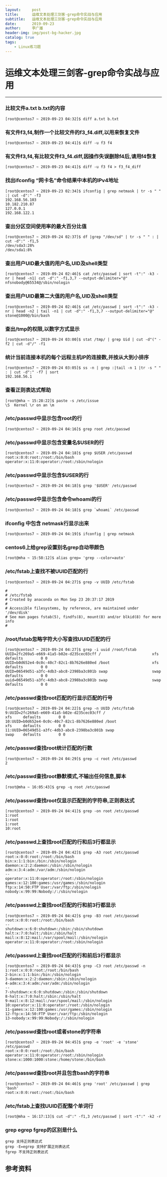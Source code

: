 ```yaml
---
layout:     post
title:      运维文本处理三剑客-grep命令实战与应用
subtitle:   运维文本处理三剑客-grep命令实战与应用
date:       2019-09-23
author:     李广雄
header-img: img/post-bg-hacker.jpg
catalog: true
tags:
    - Linux练习题
---
```


# 运维文本处理三剑客-grep命令实战与应用

---
### 比较文件a.txt b.txt的内容
	
	[root@centos7 ~ 2019-09-23 04:32]$ diff a.txt b.txt 
	  
### 有文件f3,f4,制作一个比较文件的f3_f4.diff,以用来恢复文件

	[root@centos7 ~ 2019-09-23 04:41]$ diff -u f3 f4
	  
### 有文件f3,f4,有比较文件f3_f4.diff,因操作失误删除f4后,请用f4恢复
	
	[root@centos7 ~ 2019-09-23 04:41]$ diff -u f3 f4 > f3_f4_diff


### 找出ifconfig “网卡名”命令结果中本机的IPv4地址

	[root@centos7 ~ 2019-09-23 02:34]$ ifconfig | grep netmask | tr -s " " :| cut -d":" -f3
	192.168.56.103
	10.182.210.87
	127.0.0.1
	192.168.122.1


### 查出分区空间使用率的最大百分比值

	[root@centos7 ~ 2019-09-24 02:37]$ df |grep "/dev/sd" | tr -s " " : | cut -d":" -f1,5
	/dev/sda3:28%
	/dev/sda1:8%


### 查出用户UID最大值的用户名,UID及shell类型

	[root@centos7 ~ 2019-09-24 02:46]$ cat /etc/passwd | sort -t":" -k3 -nr | head -n1| cut -d":" -f1,3,7 --output-delimiter="@"
	nfsnobody@65534@/sbin/nologin


### 查出用户UID最第二大值的用户名,UID及shell类型

	[root@centos7 ~ 2019-09-24 02:46]$ cat /etc/passwd | sort -t":" -k3 -nr | head -n2 | tail -n1 | cut -d":" -f1,3,7 --output-delimiter="@"
	stone@1000@/bin/bash


### 查出/tmp的权限,以数字方式显示

	[root@centos7 ~ 2019-09-24 03:00]$ stat /tmp/ | grep Uid | cut -d"(" -f2 | cut -d"/" -f1

### 统计当前连接本机的每个远程主机IP的连接数,并按从大到小排序

	[root@centos7 ~ 2019-09-24 03:05]$ ss -n | grep :|tail -n 1 |tr -s " " : | cut -d":" -f7 | sort
	192.168.56.1


### 查看正则表达式帮助

	[root@mha ~ 15:28:22]$ paste -s /etc/issue
	\S	Kernel \r on an \m	

### /etc/passwd中显示包含root的行

	[root@centos7 ~ 2019-09-24 04:16]$ grep root /etc/passwd

### /etc/passwd中显示包含变量名$USER的行

	[root@centos7 ~ 2019-09-24 04:18]$ grep $USER /etc/passwd
	root:x:0:0:root:/root:/bin/bash
	operator:x:11:0:operator:/root:/sbin/nologin

### /etc/passwd中显示包含$USER的行

	[root@centos7 ~ 2019-09-24 04:18]$ grep '$USER' /etc/passwd

### /etc/passwd中显示包含命令whoami的行

	[root@centos7 ~ 2019-09-24 04:18]$ grep `whoami` /etc/passwd

### ifconfig 中包含 netmask行显示出来

	[root@centos7 ~ 2019-09-24 04:19]$ ifconfig | grep netmask
 

### centos6上给grep设置别名grep自动带颜色

	[root@mha ~ 15:58:12]$ alias grep= 'grep --color=auto'
	

### /etc/fstab上查找不被UUID匹配的行

	[root@centos7 ~ 2019-09-24 04:27]$ grep -v UUID /etc/fstab 
	
	#
	# /etc/fstab
	# Created by anaconda on Mon Sep 23 20:37:17 2019
	#
	# Accessible filesystems, by reference, are maintained under '/dev/disk'
	# See man pages fstab(5), findfs(8), mount(8) and/or blkid(8) for more info
	#



### /root/fstab忽略字符大小写查找UUID匹配的行

	[root@centos7 ~ 2019-09-24 04:27]$ grep -i uuid /root/fstab 
	UUID=2fc269a5-e669-41a5-b02e-d235cec03cff /                       xfs     defaults        0 0
	UUID=b0d652e4-0c0c-40c7-82c1-8b7626e880ed /boot                   xfs     defaults        0 0
	UUID=06549d51-a3fc-4db3-abc8-2398ba3c801b swap                    swap    defaults        0 0
	uuid=06549d51-a3fc-4db3-abc8-2398ba3c801b swap                    swap    defaults        0 0


### /etc/passwd查找root匹配的行显示匹配的行号

	[root@centos7 ~ 2019-09-24 04:22]$ grep -n UUID /etc/fstab 
	9:UUID=2fc269a5-e669-41a5-b02e-d235cec03cff /                       xfs     defaults        0 0
	10:UUID=b0d652e4-0c0c-40c7-82c1-8b7626e880ed /boot                   xfs     defaults        0 0
	11:UUID=06549d51-a3fc-4db3-abc8-2398ba3c801b swap                    swap    defaults        0 0
	


### /etc/passwd查找root统计匹配的行数

	[root@centos7 ~ 2019-09-24 04:29]$ grep -c root /etc/passwd
	2

### /etc/passwd查找root静默模式,不输出任何信息,脚本

	[root@mha ~ 16:05:43]$ grep -q root /etc/passwd	

### /etc/passwd查找root仅显示匹配到的字符串,正则表达式

	[root@centos7 ~ 2019-09-24 04:41]$ grep -on root /etc/passwd
	1:root
	1:root
	1:root
	10:root

### /etc/passwd上查找root匹配的行和后3行都显示

	[root@centos7 ~ 2019-09-24 04:42]$ grep -A3 root /etc/passwd
	root:x:0:0:root:/root:/bin/bash
	bin:x:1:1:bin:/bin:/sbin/nologin
	daemon:x:2:2:daemon:/sbin:/sbin/nologin
	adm:x:3:4:adm:/var/adm:/sbin/nologin
	--
	operator:x:11:0:operator:/root:/sbin/nologin
	games:x:12:100:games:/usr/games:/sbin/nologin
	ftp:x:14:50:FTP User:/var/ftp:/sbin/nologin
	nobody:x:99:99:Nobody:/:/sbin/nologin


### /etc/passwd上查找root匹配的行和前3行都显示

	[root@centos7 ~ 2019-09-24 04:42]$ grep -B3 root /etc/passwd
	root:x:0:0:root:/root:/bin/bash
	--
	shutdown:x:6:0:shutdown:/sbin:/sbin/shutdown
	halt:x:7:0:halt:/sbin:/sbin/halt
	mail:x:8:12:mail:/var/spool/mail:/sbin/nologin
	operator:x:11:0:operator:/root:/sbin/nologin

### /etc/passwd上查找root匹配的行和前后3行都显示

	[root@centos7 ~ 2019-09-24 04:43]$ grep -C3 root /etc/passwd -n
	1:root:x:0:0:root:/root:/bin/bash
	2-bin:x:1:1:bin:/bin:/sbin/nologin
	3-daemon:x:2:2:daemon:/sbin:/sbin/nologin
	4-adm:x:3:4:adm:/var/adm:/sbin/nologin
	--
	7-shutdown:x:6:0:shutdown:/sbin:/sbin/shutdown
	8-halt:x:7:0:halt:/sbin:/sbin/halt
	9-mail:x:8:12:mail:/var/spool/mail:/sbin/nologin
	10:operator:x:11:0:operator:/root:/sbin/nologin
	11-games:x:12:100:games:/usr/games:/sbin/nologin
	12-ftp:x:14:50:FTP User:/var/ftp:/sbin/nologin
	13-nobody:x:99:99:Nobody:/:/sbin/nologin


### /etc/passwd查找root或者stone的字符串

	[root@centos7 ~ 2019-09-24 04:45]$ grep -e 'root' -e 'stone' /etc/passwd
	root:x:0:0:root:/root:/bin/bash
	operator:x:11:0:operator:/root:/sbin/nologin
	stone:x:1000:1000:stone:/home/stone:/bin/bash


### /etc/passwd查找root并且包含bash的字符串

	[root@centos7 ~ 2019-09-24 04:46]$ grep 'root' /etc/passwd | grep 'bash'
	root:x:0:0:root:/root:/bin/bash


### /etc/fstab上查找UUID匹配整个单词行

	[root@mha ~ 16:17:13]$ cut -d":" -f1,3 /etc/passwd | sort -t":" -k2 -r

### grep egrep fgrep的区别是什么
	grep 支持正则表达式
    grep -E=egrep 支持扩展正则表达式
	fgrep 不支持正则表达式

## 参考资料
	